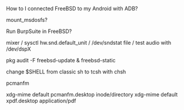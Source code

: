 How to I connected FreeBSD to my Android with ADB?

mount_msdosfs?

Run BurpSuite in FreeBSD?

mixer / sysctl hw.snd.default_unit / /dev/sndstat file / test audio with /dev/dspX

pkg audit -F
freebsd-update & freebsd-static

change $SHELL from classic sh to tcsh with chsh

pcmanfm

xdg-mime default pcmanfm.desktop inode/directory
xdg-mime default xpdf.desktop application/pdf
